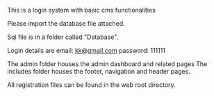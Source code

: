 This is a login system with basic cms functionalities

Please import the database file attached.

Sql file is in a folder called "Database".

Login details are
email: kk@gmail.com
password: 111111

The admin folder houses the admin dashboard and related pages
The includes folder houses the footer, navigation and header pages.

All registration files can be found in the web root directory.